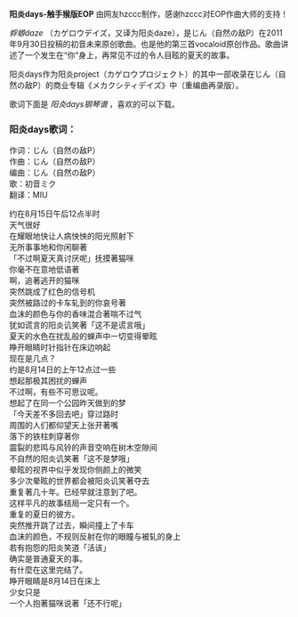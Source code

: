 

**阳炎days-触手猴版EOP** 由网友hzccc制作，感谢hzccc对EOP作曲大师的支持！

  

_蜉蝣daze_
（カゲロウデイズ，又译为阳炎daze），是じん（自然の敌P）在2011年9月30日投稿的初音未来原创歌曲。也是他的第三首vocaloid原创作品。歌曲讲述了一个发生在“你”身上，再常见不过的令人目眩的夏天的故事。

  

阳炎days作为阳炎project（カゲロウプロジェクト）的其中一部收录在じん（自然の敌P）的商业专辑《メカクシティデイズ》中（重编曲再录版）。

  

歌词下面是 _阳炎days钢琴谱_ ，喜欢的可以下载。

### 阳炎days歌词：

作词：じん（自然の敌P）  
作曲：じん（自然の敌P）  
编曲：じん（自然の敌P）  
歌：初音ミク  
翻译：MIU

  

约在8月15日午后12点半时  
天气很好  
在耀眼地快让人病怏怏的阳光照射下  
无所事事地和你闲聊著  
「不过啊夏天真讨厌呢」抚摸著猫咪  
你毫不在意地低语著  
啊，追著逃开的猫咪  
突然跳成了红色的信号机  
突然被路过的卡车轧到的你哀号著  
血沫的颜色与你的香味混合著喘不过气  
犹如谎言的阳炎讥笑著「这不是谎言哦」  
夏天的水色在扰乱般的蝉声中一切变得晕眩  
睁开眼睛时针指针在床边响起  
现在是几点？  
约是8月14日的上午12点过一些  
想起那极其困扰的蝉声  
不过啊，有些不可思议呢。  
想起了在同一个公园昨天做到的梦  
「今天差不多回去吧」穿过路时  
周围的人们都仰望天上张开著嘴  
落下的铁柱刺穿著你  
震裂的悲鸣与风铃的声音空响在树木空隙间  
不自然的阳炎讥笑著「这不是梦哦」  
晕眩的视界中似乎发现你侧颜上的微笑  
多少次晕眩的世界都会被阳炎讥笑著夺去  
重复著几十年。已经早就注意到了吧。  
这样平凡的故事结局一定只有一个。  
重复的夏日的彼方。  
突然推开跳了过去，瞬间撞上了卡车  
血沫的颜色，不规则反射在你的眼瞳与被轧的身上  
若有抱怨的阳炎笑道「活该」  
确实是普通夏天的事。  
有什麼在这里完结了。  
睁开眼睛是8月14日在床上  
少女只是  
一个人抱著猫咪说著「还不行呢」

